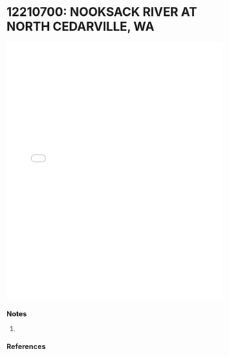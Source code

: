 # 12210700: NOOKSACK RIVER AT NORTH CEDARVILLE, WA

<iframe src="/distribution_estimation/_static/stations/12210700_fdc.html" width="100%" height="600" frameborder="0"></iframe>

### Notes
1. 

### References

